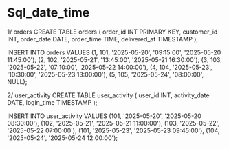 # Sql_date_time

1/ orders
CREATE TABLE orders (
  order_id INT PRIMARY KEY,
  customer_id INT,
  order_date DATE,
  order_time TIME,
  delivered_at TIMESTAMP
);


INSERT INTO orders VALUES
(1, 101, '2025-05-20', '09:15:00', '2025-05-20 11:45:00'),
(2, 102, '2025-05-21', '13:45:00', '2025-05-21 16:30:00'),
(3, 103, '2025-05-22', '07:10:00', '2025-05-22 14:00:00'),
(4, 104, '2025-05-23', '10:30:00', '2025-05-23 13:00:00'),
(5, 105, '2025-05-24', '08:00:00', NULL);



2/ user_activity
CREATE TABLE user_activity (
  user_id INT,
  activity_date DATE,
  login_time TIMESTAMP
);


INSERT INTO user_activity VALUES
(101, '2025-05-20', '2025-05-20 08:30:00'),
(102, '2025-05-21', '2025-05-21 11:00:00'),
(103, '2025-05-22', '2025-05-22 07:00:00'),
(101, '2025-05-23', '2025-05-23 09:45:00'),
(104, '2025-05-24', '2025-05-24 12:00:00');
